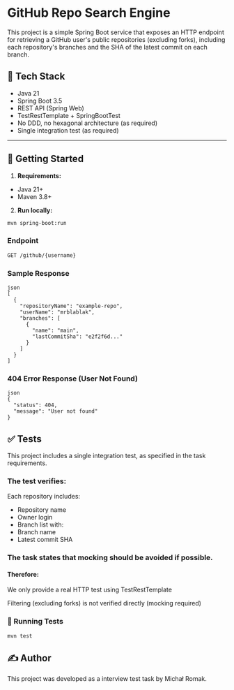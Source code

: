 # GitHub Repo Search Engine

This project is a simple Spring Boot service that exposes an HTTP endpoint for retrieving a GitHub user's public repositories (excluding forks), including each repository's branches and the SHA of the latest commit on each branch.

## 🧰 Tech Stack

- Java 21
- Spring Boot 3.5
- REST API (Spring Web)
- TestRestTemplate + SpringBootTest
- No DDD, no hexagonal architecture (as required)
- Single integration test (as required)

---

## 🔧 Getting Started

1. **Requirements:**
  - Java 21+
  - Maven 3.8+

2. **Run locally:**

```bash
mvn spring-boot:run
```
### Endpoint
```bash
GET /github/{username}
```

### Sample Response
```
json
[
  {
    "repositoryName": "example-repo",
    "userName": "mrblablak",
    "branches": [
      {
        "name": "main",
        "lastCommitSha": "e2f2f6d..."
      }
    ]
  }
]
```

### 404 Error Response (User Not Found)
```
json
{
  "status": 404,
  "message": "User not found"
}
```

## ✅ Tests
This project includes a single integration test, as specified in the task requirements.

### The test verifies:

Each repository includes:

- Repository name
- Owner login
- Branch list with:
- Branch name
- Latest commit SHA

### The task states that mocking should be avoided if possible.

#### Therefore:

We only provide a real HTTP test using TestRestTemplate

Filtering (excluding forks) is not verified directly (mocking required)

### 🧪 Running Tests
```
mvn test
```

## ✍️ Author
This project was developed as a interview test task by Michał Romak.
